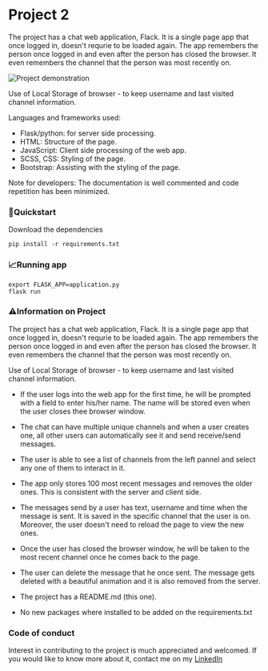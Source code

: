 # Project 2

The project has a chat web application, Flack. It is a single page app that once logged in, doesn't requrie to be loaded again. The app remembers the person once logged in and even after the person has closed the browser. It even remembers the channel that the person was most recently on.

<img src="messaging.gif" alt="Project demonstration">

Use of Local Storage of browser - to keep username and last visited channel information.

Languages and frameworks used:
- Flask/python: for server side processing.
- HTML: Structure of the page.
- JavaScript: Client side processing of the web app.
- SCSS, CSS: Styling of the page.
- Bootstrap: Assisting with the styling of the page.

Note for developers: The documentation is well commented and code repetition has been minimized.


<h3>🚀Quickstart</h3>

Download the dependencies<br>

```
pip install -r requirements.txt
```

<h3>📈Running app</h3>

```
export FLASK_APP=application.py
flask run
```

<h3>⚠️Information on Project</h3>

The project has a chat web application, Flack. It is a single page app that once logged in, doesn't requrie to be loaded again. The app remembers the person once logged in and even after the person has closed the browser. It even remembers the channel that the person was most recently on.

Use of Local Storage of browser - to keep username and last visited channel information.

- If the user logs into the web app for the first time, he will be prompted with a field to enter his/her name. The name will be stored even when the user closes thee browser window.

- The chat can have multiple unique channels and when a user creates one, all other users can automatically see it and send receive/send messages.

- The user is able to see a list of channels from the left pannel and select any one of them to interact in it.

- The app only stores 100 most recent messages and removes the older ones. This is consistent with the server and client side.

- The messages send by a user has text, username and time when the message is sent. It is saved in the specific channel that the user is on. Moreover, the user doesn't need to reload the page to view the new ones.

- Once the user has closed the browser window, he will be taken to the most recent channel once he comes back to the page.

- The user can delete the message that he once sent. The message gets deleted with a beautiful animation and it is also removed from the server.

- The project has a README.md (this one).

- No new packages where installed to be added on the requirements.txt

<h3>Code of conduct</h3>
Interest in contributing to the project is much appreciated and welcomed. If you would like to know more about it, contact me on my
<a href="https://www.linkedin.com/in/adi-goyal/">LinkedIn</a>